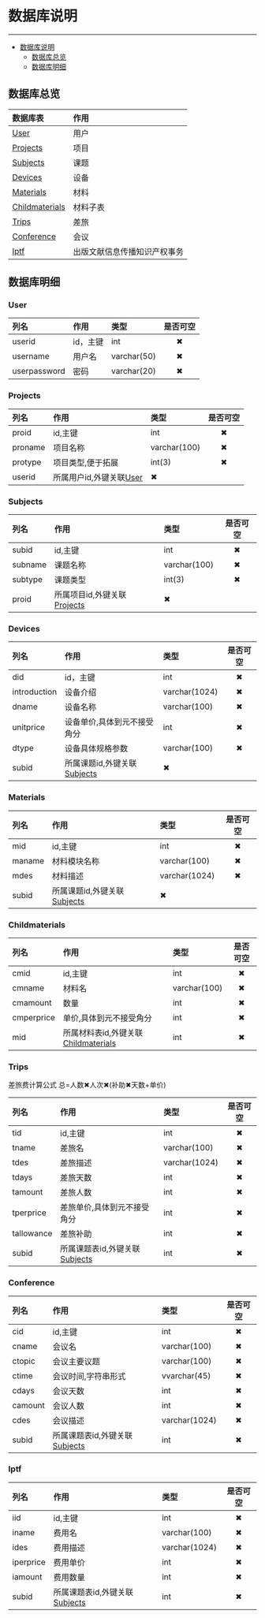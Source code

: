 # 数据库说明

----

- [数据库说明](#数据库说明)
  - [数据库总览](#数据库总览)
  - [数据库明细](#数据库明细)

## 数据库总览

|数据库表|作用|
|:---|:---|
|[User](#User)|用户|
|[Projects](#Projects)|项目|
|[Subjects](#Subjects)|课题|
|[Devices](#Device)|设备|
|[Materials](#Materials)|材料|
|[Childmaterials](#Childmaterials)|材料子表|
|[Trips](#Trips)|差旅|
|[Conference](#Conference)|会议|
|[Iptf](#Iptf)|出版文献信息传播知识产权事务|


## 数据库明细

### User

|列名|作用|类型|是否可空|
|:---|:---|:----|:----:|
|userid|id，主键|int|✖|
|username|用户名|varchar(50)|✖|
|userpassword|密码|varchar(20)|✖|

### Projects

|列名|作用|类型|是否可空|
|:---|:---|:----|:----:|
|proid|id,主键|int|✖|
|proname|项目名称|varchar(100)|✖|
|protype|项目类型,便于拓展|int(3)|✖|
|userid|所属用户id,外键关联[User](#User)|✖|

### Subjects

|列名|作用|类型|是否可空|
|:---|:---|:----|:----:|
|subid|id,主键|int|✖|
|subname|课题名称|varchar(100)|✖|
|subtype|课题类型|int(3)|✖|
|proid|所属项目id,外键关联[Projects](#Projects)|✖|

### Devices

|列名|作用|类型|是否可空|
|:---|:---|:----|:----:|
|did|id，主键|int|✖|
|introduction|设备介绍|varchar(1024)|✖|
|dname|设备名称|varchar(100)|✖|
|unitprice|设备单价,具体到元不接受角分|int|✖|
|dtype|设备具体规格参数|varchar(100)|✖|
|subid|所属课题id,外键关联[Subjects](#Subjects)|✖|

### Materials

|列名|作用|类型|是否可空|
|:---|:---|:----|:----:|
|mid|id,主键|int|✖|
|maname|材料模块名称|varchar(100)|✖|
|mdes|材料描述|varchar(1024)|✖|
|subid|所属课题id,外键关联[Subjects](#Subjects)|✖|

### Childmaterials

|列名|作用|类型|是否可空|
|:---|:---|:----|:----:|
|cmid|id,主键|int|✖|
|cmname|材料名|varchar(100)|✖|
|cmamount|数量|int|✖|
|cmperprice|单价,具体到元不接受角分|int|✖|
|mid|所属材料表id,外键关联[Childmaterials](#Childmaterials)|int|✖|

### Trips

差旅费计算公式  总=人数✖人次✖(补助✖天数+单价)

|列名|作用|类型|是否可空|
|:---|:---|:----|:----:|
|tid|id,主键|int|✖|
|tname|差旅名|varchar(100)|✖|
|tdes|差旅描述|varchar(1024)|✖|
|tdays|差旅天数|int|✖|
|tamount|差旅人数|int|✖|
|tperprice|差旅单价,具体到元不接受角分|int|✖|
|tallowance|差旅补助|int|✖|
|subid|所属课题表id,外键关联[Subjects](#Subjects)|int|✖|

### Conference

|列名|作用|类型|是否可空|
|:---|:---|:----|:----:|
|cid|id,主键|int|✖|
|cname|会议名|varchar(100)|✖|
|ctopic|会议主要议题|varchar(100)|✖|
|ctime|会议时间,字符串形式|vvarchar(45)|✖|
|cdays|会议天数|int|✖|
|camount|会议人数|int|✖|
|cdes|会议描述|varchar(1024)|✖|
|subid|所属课题表id,外键关联[Subjects](#Subjects)|int|✖|

### Iptf

|列名|作用|类型|是否可空|
|:---|:---|:----|:----:|
|iid|id,主键|int|✖|
|iname|费用名|varchar(100)|✖|
|ides|费用描述|varchar(1024)|✖|
|iperprice|费用单价|int|✖|
|iamount|费用数量|int|✖|
|subid|所属课题表id,外键关联[Subjects](#Subjects)|int|✖|

